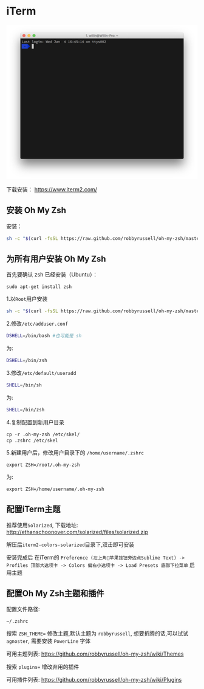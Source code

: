 # iTerm

![iterm](/_static/basic/source/iterm.png)

下载安装： <https://www.iterm2.com/>

## 安装 Oh My Zsh

安装：

```bash
sh -c "$(curl -fsSL https://raw.github.com/robbyrussell/oh-my-zsh/master/tools/install.sh)"
```

## 为所有用户安装 Oh My Zsh

首先要确认 zsh 已经安装（Ubuntu）：

```
sudo apt-get install zsh
```

1.以`Root`用户安装

```bash
sh -c "$(curl -fsSL https://raw.github.com/robbyrussell/oh-my-zsh/master/tools/install.sh)"
```

2.修改`/etc/adduser.conf`

```bash
DSHELL=/bin/bash #也可能是 sh
```

为:

```bash
DSHELL=/bin/zsh
```

3.修改`/etc/default/useradd`

```bash
SHELL=/bin/sh
```

为:

```bash
SHELL=/bin/zsh
```

4.复制配置到新用户目录

```
cp -r .oh-my-zsh /etc/skel/
cp .zshrc /etc/skel 
```

5.新建用户后，修改用户目录下的 `/home/username/.zshrc`

```
export ZSH=/root/.oh-my-zsh
```

为:

```
export ZSH=/home/username/.oh-my-zsh
```

## 配置iTerm主题

推荐使用`Solarized`, 下载地址: <http://ethanschoonover.com/solarized/files/solarized.zip>

解压后`iterm2-colors-solarized`目录下,双击即可安装

安装完成后 在iTerm的 `Preference (左上角苹果按钮旁边点Sublime Text) -> Profiles 顶部大选项卡 -> Colors 偏右小选项卡 -> Load Presets 底部下拉菜单` 启用主题

## 配置Oh My Zsh主题和插件

配置文件路径:

```
~/.zshrc
```

搜索 `ZSH_THEME=` 修改主题,默认主题为 `robbyrussell`, 想要折腾的话,可以试试`agnoster`, 需要安装 `PowerLine` 字体

可用主题列表: <https://github.com/robbyrussell/oh-my-zsh/wiki/Themes>

搜索 `plugins=` 增改弃用的插件

可用插件列表: <https://github.com/robbyrussell/oh-my-zsh/wiki/Plugins>

